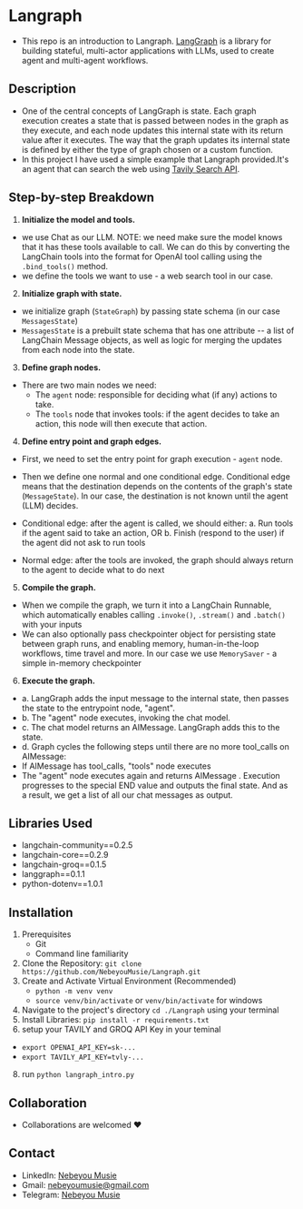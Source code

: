 # Langraph
 -  This repo is an introduction to Langraph. [LangGraph](https://langchain-ai.github.io/langgraph/) is a library for building stateful, multi-actor applications with LLMs, used to create agent and multi-agent workflows.

## Description
 - One of the central concepts of LangGraph is state. Each graph execution creates a state that is passed between nodes in the graph as they execute, and each node updates this internal state with its return value after it executes. The way that the graph updates its internal state is defined by either the type of graph chosen or a custom function.
 - In this project I have used a simple example that Langraph provided.It's an agent that can search the web using [Tavily Search API](https://tavily.com/).

## Step-by-step Breakdown
1. **Initialize the model and tools.**
 - we use Chat as our LLM. NOTE: we need make sure the model knows that it has these tools available to call. We can do this by converting the LangChain tools into the format for OpenAI tool calling using the `.bind_tools()` method.
 - we define the tools we want to use - a web search tool in our case.

2. **Initialize graph with state.**
 - we initialize graph (`StateGraph`) by passing state schema (in our case `MessagesState`)
 - `MessagesState` is a prebuilt state schema that has one attribute -- a list of LangChain Message objects, as well as logic for merging the updates from each node into the state.

3. **Define graph nodes.**
 - There are two main nodes we need:
    - The `agent` node: responsible for deciding what (if any) actions to take.
    - The `tools` node that invokes tools: if the agent decides to take an action, this node will then execute that action.

4. **Define entry point and graph edges.**
 - First, we need to set the entry point for graph execution - `agent` node.
 - Then we define one normal and one conditional edge. Conditional edge means that the destination depends on the contents of the graph's state (`MessageState`). In our case, the destination is not known until the agent (LLM) decides.

 - Conditional edge: after the agent is called, we should either:
    a. Run tools if the agent said to take an action, OR
    b. Finish (respond to the user) if the agent did not ask to run tools
 - Normal edge: after the tools are invoked, the graph should always return to the agent to decide what to do next

5. **Compile the graph.**
 - When we compile the graph, we turn it into a LangChain Runnable, which automatically enables calling `.invoke()`, `.stream()` and `.batch()` with your inputs
 - We can also optionally pass checkpointer object for persisting state between graph runs, and enabling memory, human-in-the-loop workflows, time travel and more. In our case we use `MemorySaver` - a simple in-memory checkpointer

6. **Execute the graph.**
 - a. LangGraph adds the input message to the internal state, then passes the state to the entrypoint node, "agent".
 - b. The "agent" node executes, invoking the chat model.
 - c. The chat model returns an AIMessage. LangGraph adds this to the state.
 - d. Graph cycles the following steps until there are no more tool_calls on AIMessage:
  - If AIMessage has tool_calls, "tools" node executes
  - The "agent" node executes again and returns AIMessage
 . Execution progresses to the special END value and outputs the final state. And as a result, we get a list of all our chat messages as output.

## Libraries Used
 - langchain-community==0.2.5
 - langchain-core==0.2.9
 - langchain-groq==0.1.5
 - langgraph==0.1.1
 - python-dotenv==1.0.1

## Installation
 1. Prerequisites
    - Git
    - Command line familiarity
 2. Clone the Repository: `git clone https://github.com/NebeyouMusie/Langraph.git`
 3. Create and Activate Virtual Environment (Recommended)
    - `python -m venv venv`
    - `source venv/bin/activate` or `venv/bin/activate` for windows
 4. Navigate to the project's directory `cd ./Langraph` using your terminal
 5. Install Libraries: `pip install -r requirements.txt`
 7. setup your TAVILY and GROQ API Key in your teminal
 - `export OPENAI_API_KEY=sk-...`
 - `export TAVILY_API_KEY=tvly-...`
 8. run `python langraph_intro.py`

## Collaboration
- Collaborations are welcomed ❤️
   
## Contact
 - LinkedIn: [Nebeyou Musie](https://www.linkedin.com/in/nebeyou-musie)
 - Gmail: nebeyoumusie@gmail.com
 - Telegram: [Nebeyou Musie](https://t.me/NebeyouMusie)




